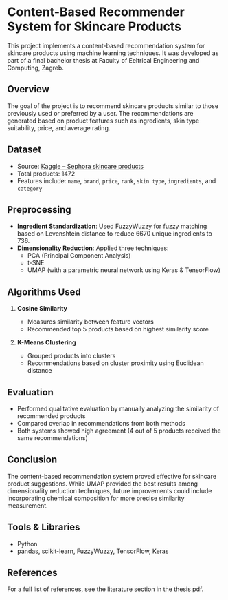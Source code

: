 # Content-Based Recommender System for Skincare Products

This project implements a content-based recommendation system for skincare products using machine learning techniques. It was developed as part of a final bachelor thesis at Faculty of Eeltrical Engineering and Computing, Zagreb.

## Overview

The goal of the project is to recommend skincare products similar to those previously used or preferred by a user. The recommendations are generated based on product features such as ingredients, skin type suitability, price, and average rating.

## Dataset

- Source: [Kaggle – Sephora skincare products](https://www.kaggle.com/datasets/dominoweir/skincare-product-ingredients)
- Total products: 1472
- Features include: `name`, `brand`, `price`, `rank`, `skin type`, `ingredients`, and `category`

## Preprocessing

- **Ingredient Standardization**: Used FuzzyWuzzy for fuzzy matching based on Levenshtein distance to reduce 6670 unique ingredients to 736.
- **Dimensionality Reduction**: Applied three techniques:
  - PCA (Principal Component Analysis)
  - t-SNE
  - UMAP (with a parametric neural network using Keras & TensorFlow)

## Algorithms Used

1. **Cosine Similarity**
   - Measures similarity between feature vectors
   - Recommended top 5 products based on highest similarity score

2. **K-Means Clustering**
   - Grouped products into clusters
   - Recommendations based on cluster proximity using Euclidean distance

## Evaluation

- Performed qualitative evaluation by manually analyzing the similarity of recommended products
- Compared overlap in recommendations from both methods
- Both systems showed high agreement (4 out of 5 products received the same recommendations)

## Conclusion

The content-based recommendation system proved effective for skincare product suggestions. While UMAP provided the best results among dimensionality reduction techniques, future improvements could include incorporating chemical composition for more precise similarity measurement.

## Tools & Libraries

- Python
- pandas, scikit-learn, FuzzyWuzzy, TensorFlow, Keras

## References

For a full list of references, see the literature section in the thesis pdf.
